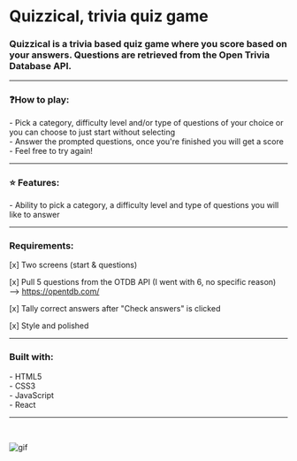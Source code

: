 # Quizzical, trivia quiz game

### Quizzical is a trivia based quiz game where you score based on your answers. Questions are retrieved from the Open Trivia Database API.

---

<h3> ❓<b>How to play: </b> </h3>
- Pick a category, difficulty level and/or type of questions of your choice or you can choose to just start without selecting<br>
- Answer the prompted questions, once you're finished you will get a score<br>
- Feel free to try again!

---

<h3>⭐️ <b>Features:</b></h3>
- Ability to pick a category, a difficulty level and type of questions you will like to answer<br>

---

<h3><b>Requirements:</b></h3>

[x] Two screens (start & questions)

[x] Pull 5 questions from the OTDB API (I went with 6, no specific reason)
<br> --> https://opentdb.com/

[x] Tally correct answers after "Check answers" is clicked

[x] Style and polished

---

<h3><b>Built with: </b></h3>
- HTML5<br>
- CSS3<br>
- JavaScript<br>
- React<br>

---

<br>

![gif](quizzical.gif)
